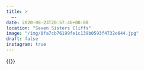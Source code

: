```yaml
---
title: >
  —-
date: 2020-08-23T20:57:46+00:00
location: "Seven Sisters Cliffs"
image: "/img/0fa7cb76199fe1c139b0593f4732e644.jpg"
draft: false
instagram: true
---
```


{{<photo src="/img/0fa7cb76199fe1c139b0593f4732e644.jpg">}}
